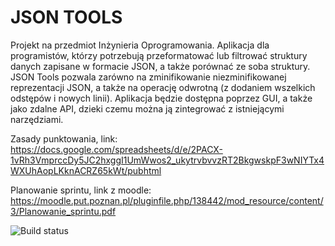 # JSON TOOLS

Projekt na przedmiot Inżynieria Oprogramowania. Aplikacja dla programistów, którzy potrzebują przeformatować lub filtrować struktury danych zapisane w formacie JSON, a także porównać ze soba struktury. JSON Tools pozwala zarówno na zminifikowanie niezminifikowanej reprezentacji JSON, a także na operację odwrotną (z dodaniem wszelkich odstępów i nowych linii). Aplikacja będzie dostępna poprzez GUI, a także jako zdalne API, dzieki czemu można ją zintegrować z istniejącymi narzędziami.

Zasady punktowania, link: https://docs.google.com/spreadsheets/d/e/2PACX-1vRh3VmprccDy5JC2hxggI1UmWwos2_ukytrvbvvzRT2BkgwskpF3wNIYTx4WXUhAopLKknACRZ65kWt/pubhtml

Planowanie sprintu, link z moodle: https://moodle.put.poznan.pl/pluginfile.php/138442/mod_resource/content/3/Planowanie_sprintu.pdf

![Build status](https://travis-ci.org/er713/IO_jsonTOOL.svg?branch=master)
